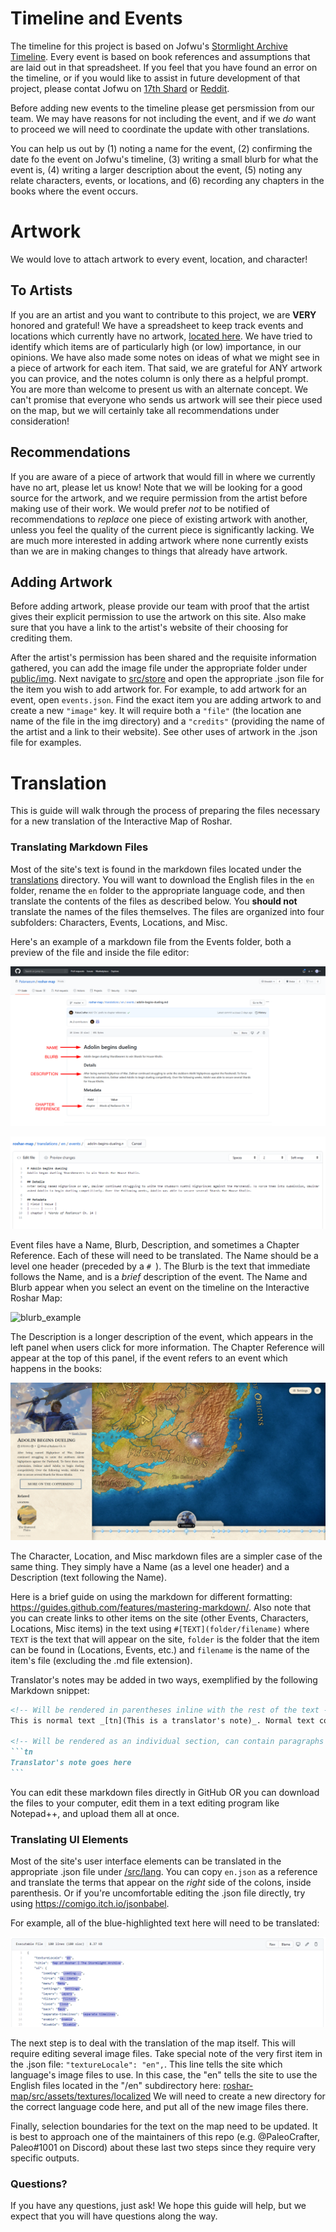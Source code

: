 # Timeline and Events

The timeline for this project is based on Jofwu's [Stormlight Archive Timeline](https://docs.google.com/spreadsheets/d/1zq5bJoKE83ggDCjH43i1hZi0CIpB2iAx7v37zQPVFK0/edit#gid=856252766). Every event is based on book references and assumptions that are laid out in that spreadsheet. If you feel that you have found an error on the timeline, or if you would like to assist in future development of that project, please contat Jofwu on [17th Shard](https://www.17thshard.com/forum/profile/18320-jofwu/) or [Reddit](https://www.reddit.com/user/jofwu).

Before adding new events to the timeline please get persmission from our team. We may have reasons for not including the event, and if we *do* want to proceed we will need to coordinate the update with other translations.

You can help us out by (1) noting a name for the event, (2) confirming the date fo the event on Jofwu's timeline, (3) writing a small blurb for what the event is, (4) writing a larger description about the event, (5) noting any relate characters, events, or locations, and (6) recording any chapters in the books where the event occurs.
 
# Artwork

We would love to attach artwork to every event, location, and character! 

## To Artists

If you are an artist and you want to contribute to this project, we are **VERY** honored and grateful! We have a spreadsheet to keep track events and locations which currently have no artwork, [located here](https://docs.google.com/spreadsheets/d/1TkHtndfXs5-E8UL8Bf4pjuHM0PnxSvmV25u8L5veUM0/edit#gid=0). We have tried to identify which items are of particularly high (or low) importance, in our opinions. We have also made some notes on ideas of what we might see in a piece of artwork for each item. That said, we are grateful for ANY artwork you can provice, and the notes column is only there as a helpful prompt. You are more than welcome to present us with an alternate concept. We can't promise that everyone who sends us artwork will see their piece used on the map, but we will certainly take all recommendations under consideration!

## Recommendations

If you are aware of a piece of artwork that would fill in where we currently have no art, please let us know! Note that we will be looking for a good source for the artwork, and we require permission from the artist before making use of their work. We would prefer *not* to be notified of recommendations to *replace* one piece of existing artwork with another, unless you feel the quality of the current piece is significantly lacking. We are much more interested in adding artwork where none currently exists than we are in making changes to things that already have artwork. 

## Adding Artwork

Before adding artwork, please provide our team with proof that the artist gives their explicit permission to use the artwork on this site. Also make sure that you have a link to the artist's website of their choosing for crediting them.

After the artist's permission has been shared and the requisite information gathered, you can add the image file under the appropriate folder under [public/img](https://github.com/Palanaeum/roshar-map/tree/master/public/img). Next navigate to [src/store](https://github.com/Palanaeum/roshar-map/tree/master/src/store) and open the appropriate .json file for the item you wish to add artwork for. For example, to add artwork for an event, open `events.json`. Find the exact item you are adding artwork to and create a new `"image"` key. It will require both a `"file"` (the location ane name of the file in the img directory) and a `"credits"` (providing the name of the artist and a link to their website). See other uses of artwork in the .json file for examples.

# Translation

This is guide will walk through the process of preparing the files necessary for a new translation of the Interactive Map of Roshar.

### Translating Markdown Files

Most of the site's text is found in the markdown files located under the [translations](https://github.com/Palanaeum/roshar-map/tree/master/translations) directory. You will want to download the English files in the `en` folder, rename the `en` folder to the appropriate language code, and then translate the contents of the files as described below. You **should not** translate the names of the files themselves. The files are organized into four subfolders: Characters, Events, Locations, and Misc.

Here's an example of a markdown file from the Events folder, both a preview of the file and inside the file editor:

![markdown_file_example](docs/markdown_file_example.png)

![markdown_editor_example](docs/markdown_editor_example.png)

Event files have a Name, Blurb, Description, and sometimes a Chapter Reference. Each of these will need to be translated. The Name should be a level one header (preceded by a `# `). The Blurb is the text that immediate follows the Name, and is a *brief* description of the event. The Name and Blurb appear when you select an event on the timeline on the Interactive Roshar Map:

![blurb_example](docs/blurb_example.png)

The Description is a longer description of the event, which appears in the left panel when users click for more information. The Chapter Reference will appear at the top of this panel, if the event refers to an event which happens in the books:

![description_example](docs/description_example.png)

The Character, Location, and Misc markdown files are a simpler case of the same thing. They simply have a Name (as a level one header) and a Description (text following the Name).

Here is a brief guide on using the markdown for different formatting: https://guides.github.com/features/mastering-markdown/. Also note that you can create links to other items on the site (other Events, Characters, Locations, Misc items) in the text using `#[TEXT](folder/filename)` where `TEXT` is the text that will appear on the site, `folder` is the folder that the item can be found in (Locations, Events, etc.) and `filename` is the name of the item's file (excluding the .md file extension).

Translator's notes may be added in two ways, exemplified by the following Markdown snippet:
````markdown
<!-- Will be rendered in parentheses inline with the rest of the text -->
This is normal text _[tn](This is a translator's note)_. Normal text continues here.

<!-- Will be rendered as an individual section, can contain paragraphs --> 
```tn
Translator's note goes here
```
````

You can edit these markdown files directly in GitHub OR you can download the files to your computer, edit them in a text editing program like Notepad++, and upload them all at once.

### Translating UI Elements

Most of the site's user interface elements can be translated in the appropriate .json file under [/src/lang](https://github.com/Palanaeum/roshar-map/tree/master/src/lang). You can copy `en.json` as a reference and translate the terms that appear on the *right* side of the colons, inside parenthesis. Or if you're uncomfortable editing the .json file directly, try using https://comigo.itch.io/jsonbabel.

For example, all of the blue-highlighted text here will need to be translated:

![json_file](docs/json_file.png)

The next step is to deal with the translation of the map itself. This will require editing several image files. Take special note of the very first item in the .json file: `"textureLocale": "en",`. This line tells the site which language's image files to use. In this case, the "en" tells the site to use the English files located in the "/en" subdirectory here: [roshar-map/src/assets/textures/localized](https://github.com/Palanaeum/roshar-map/tree/master/src/assets/textures/localized) We will need to create a new directory for the correct language code here, and put all of the new image files there.

Finally, selection boundaries for the text on the map need to be updated. It is best to approach one of the maintainers of this repo (e.g. @PaleoCrafter, Paleo#1001 on Discord) about these last two steps since they require very specific outputs.

### Questions?

If you have any questions, just ask! We hope this guide will help, but we expect that you will have questions along the way.
